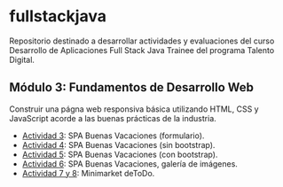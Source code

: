 # fullstackjava

Repositorio destinado a desarrollar actividades y evaluaciones del curso Desarrollo de Aplicaciones Full Stack Java Trainee del programa Talento Digital.

## Módulo 3: Fundamentos de Desarrollo Web 
Construir una págna web responsiva básica utilizando HTML, CSS y JavaScript acorde a las buenas prácticas de la industria.
- [Actividad 3](https://cochayuyo.github.io/fullstackjava/mod3/act3/index.html?): SPA Buenas Vacaciones (formulario).
- [Actividad 4](https://cochayuyo.github.io/fullstackjava/mod3/act4/index.html): SPA Buenas Vacaciones (sin bootstrap).
- [Actividad 5](https://cochayuyo.github.io/fullstackjava/mod3/act5/index.html): SPA Buenas Vacaciones (con bootstrap).
- [Actividad 6](https://cochayuyo.github.io/fullstackjava/mod3/act6/index.html): SPA Buenas Vacaciones, galería de imágenes.
- [Actividad 7 y 8](https://cochayuyo.github.io/fullstackjava/mod3/act7.8/index.html): Minimarket deToDo.
